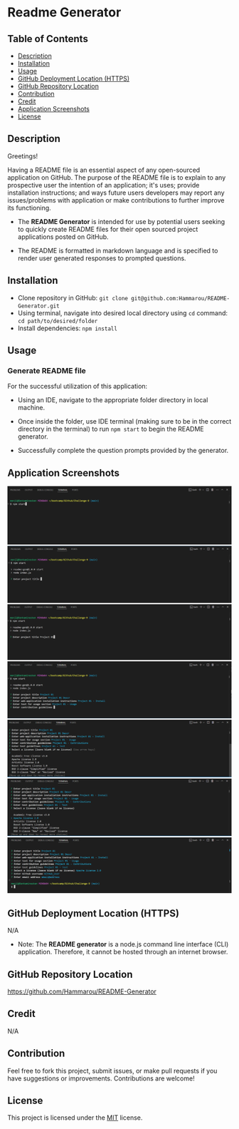 # Readme Generator

## Table of Contents
- [Description](#description)  
- [Installation](#installation)  
- [Usage](#usage)
- [GitHub Deployment Location (HTTPS)](#github-deployment-location-https)
- [GitHub Repository Location](#github-repository-location)  
- [Contribution](#contribution)  
- [Credit](#credit)
- [Application Screenshots](#webpage-screenshots)  
- [License](#license)

## Description

Greetings!

Having a README file is an essential aspect of any open-sourced application on GitHub. The purpose of the README file is to explain to any prospective user the intention of an application; it's uses; provide installation instructions; and ways future users developers may report any issues/problems with application or make contributions to further improve its functioning.

- The **README Generator** is intended for use by potential users seeking to quickly create README files for their open sourced project applications posted on GitHub. 

- The README is formatted in markdown language and is specified to render user generated responses to prompted questions.

## Installation

* Clone repository in GitHub: `git clone git@github.com:Hammarou/README-Generator.git`
* Using terminal, navigate into desired local directory using `cd` command: `cd path/to/desired/folder `
* Install dependencies: `npm install` 


## Usage

### Generate README file

 For the successful utilization of this application:

 - Using an IDE, navigate to the appropriate folder directory in local machine.

 - Once inside the folder, use IDE terminal (making sure to be in the correct directory in the terminal) to run `npm start` to begin the README generator.

 - Successfully complete the question prompts provided by the generator.


## Application Screenshots

![](/images/screenshot1.png "First screenshot")
![](/images/screenshot2.png "Second screenshot")
![](/images/screenshot3.png "Third screenshot")
![](/images/screenshot4.png "Fourth screenshot")
![](/images/screenshot5.png "Fifth screenshot")
![](/images/screenshot6.png "Sixth screenshot")
![](/images/screenshot7.png "Seventh screenshot")


## GitHub Deployment Location (HTTPS)

N/A

* Note: The **README generator** is a node.js command line interface (CLI) application. Therefore, it cannot be hosted through an internet browser. 

## GitHub Repository Location

https://github.com/Hammarou/README-Generator


## Credit

N/A


## Contribution

Feel free to fork this project, submit issues, or make pull requests if you have suggestions or improvements. Contributions are welcome!




## License

This project is licensed under the [MIT](LICENSE) license.
